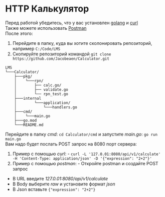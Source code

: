 # HTTP Калькулятор
Перед работой убедитесь, что у вас установлен [golang](https://go.dev/dl/) и [curl](https://curl.se/download.html)  
Также можете использовать [Postman](https://www.postman.com/downloads/)  
После этого:
 1. Перейдите в папку, куда вы хотите сколонировать репозиторий, например `C:/Code/LMS`
 2. Скопируйте репозиторий командой `git clone https://github.com/Jacobeaen/Calculator.git`
```
LMS
└───Calculator/
    ├───pkg/
    │    └───rpn/
    │        ├── calc.go/          
    │        ├── validate.go       
    │        └── rpn_test.go
    ├───internal
    │        └───application/
    │            └───handlers.go
    ├───cmd/
    │    └───main.go
    ├───go.mod
    └───README.md
```
Перейдите в папку _сmd_: `cd Calculator/cmd` и запустите _main.go_: `go run main.go`  
Вам надо будет послать POST запрос на 8080 порт сервера:
  1. Пример с помощью _curl_:
    - `curl -L '127.0.01:8080/api/v1/calculate' -H 'Content-Type: application/json' -D '{"expression": "2+2"}'`
  2. Пример с помощью _postman_:
    - Откройте postman и создайте POST запрос
  - В URL введите _127.0.01:8080/api/v1/calculate_
  - В Body выберите _raw_ и установите формат _json_
  - В Json вставьте `{"expression": "2+2"}`
